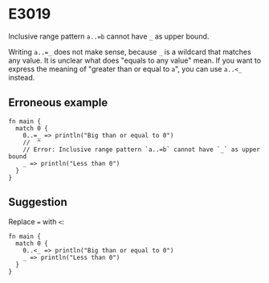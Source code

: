 # E3019

Inclusive range pattern `a..=b` cannot have `_` as upper bound.

Writing `a..=_` does not make sense, because `_` is a wildcard that matches any
value. It is unclear what does "equals to any value" mean. If you want to
express the meaning of "greater than or equal to `a`", you can use `a..<_`
instead.

## Erroneous example

```moonbit
fn main {
  match 0 {
    0..=_ => println("Big than or equal to 0")
    //  ^
    // Error: Inclusive range pattern `a..=b` cannot have `_` as upper bound
    _ => println("Less than 0")
  }
}
```

## Suggestion

Replace `=` with `<`:

```moonbit
fn main {
  match 0 {
    0..<_ => println("Big than or equal to 0")
    _ => println("Less than 0")
  }
}
```
